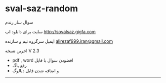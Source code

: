 # sval-saz-random
سوال ساز رندم 

سایت برای دانلود اپ
http://sovalsaz.gigfa.com

ایمیل سرگروه تیم و سازنده
alirezaf999.iran@gmail.com

اخرین نسخه 
V 2.3
- pdf , word افضودن سوال با فایل 
- رفع باگ
- و اضافه شدن فایل دیالوگ
------------------------------
